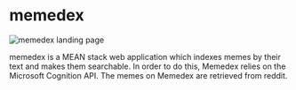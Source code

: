 # memedex

![memedex landing page](http://i.imgur.com/nuCPjlt.png)

memedex is a MEAN stack web application which indexes memes by their
text and makes them searchable. In order to do this, Memedex relies on
the Microsoft Cognition API. The memes on Memedex are retrieved from reddit.


